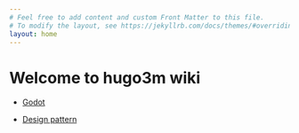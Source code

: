 ```yaml
---
# Feel free to add content and custom Front Matter to this file.
# To modify the layout, see https://jekyllrb.com/docs/themes/#overriding-theme-defaults
layout: home
---
```


# **Welcome to hugo3m wiki**

- [Godot](/wiki/godot/)

- [Design pattern](/wiki/design_pattern/)
